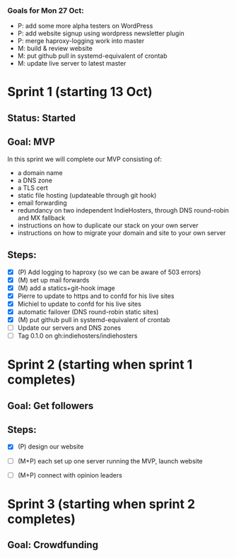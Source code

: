 ### Goals for Mon 27 Oct:

* P: add some more alpha testers on WordPress
* P: add website signup using wordpress newsletter plugin
* P: merge haproxy-logging work into master
* M: build & review website
* M: put github pull in systemd-equivalent of crontab
* M: update live server to latest master

Sprint 1 (starting 13 Oct)
===============
## Status: Started
## Goal: MVP
In this sprint we will complete our MVP consisting of:
- a domain name
- a DNS zone
- a TLS cert
- static file hosting (updateable through git hook)
- email forwarding
- redundancy on two independent IndieHosters, through DNS round-robin and MX fallback
- instructions on how to duplicate our stack on your own server
- instructions on how to migrate your domain and site to your own server

## Steps:
* [x] (P) Add logging to haproxy (so we can be aware of 503 errors)
* [x] (M) set up mail forwards
* [x] (M) add a statics+git-hook image
* [x] Pierre to update to https and to confd for his live sites
* [x] Michiel to update to confd for his live sites
* [x] automatic failover (DNS round-robin static sites)
* [x] (M) put github pull in systemd-equivalent of crontab
* [ ] Update our servers and DNS zones
* [ ] Tag 0.1.0 on gh:indiehosters/indiehosters

Sprint 2 (starting when sprint 1 completes)
===============

## Goal: Get followers

## Steps:
* [x] (P) design our website
* [ ] (M+P) each set up one server running the MVP, launch website
* [ ] (M+P) connect with opinion leaders


Sprint 3 (starting when sprint 2 completes)
===============

## Goal: Crowdfunding
